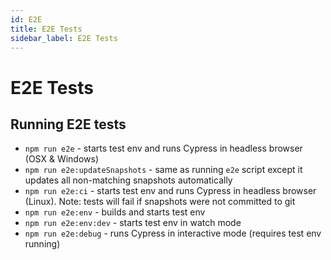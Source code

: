 ```yaml
---
id: E2E
title: E2E Tests
sidebar_label: E2E Tests
---
```


# E2E Tests

## Running E2E tests
- `npm run e2e` - starts test env and runs Cypress in headless browser (OSX & Windows)
- `npm run e2e:updateSnapshots` - same as running `e2e` script except it updates all non-matching snapshots automatically
- `npm run e2e:ci` - starts test env and runs Cypress in headless browser (Linux). Note: tests will fail if snapshots were not committed to git
- `npm run e2e:env` - builds and starts test env
- `npm run e2e:env:dev` - starts test env in watch mode
- `npm run e2e:debug` - runs Cypress in interactive mode (requires test env running)

